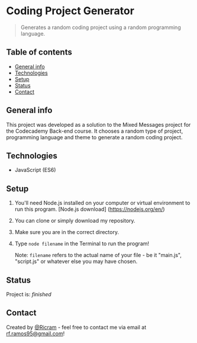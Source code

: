 # Coding Project Generator
> Generates a random coding project using a random programming language.

## Table of contents
* [General info](#general-info)
* [Technologies](#technologies)
* [Setup](#setup)
* [Status](#status)
* [Contact](#contact)

## General info
This project was developed as a solution to the Mixed Messages project for the Codecademy Back-end course. It chooses a random type of project, programming language and theme to generate a random coding project.


## Technologies
* JavaScript (ES6)

## Setup
1. You'll need Node.js installed on your computer or virtual environment to run this program. [Node.js download] (https://nodejs.org/en/)
2. You can clone or simply download my repository.
3. Make sure you are in the correct directory.
4. Type `node filename` in the Terminal to run the program!

    Note: `filename` refers to the actual name of your file - be it "main.js", "script.js" or whatever else you may have chosen.


## Status
Project is: _finished_


## Contact
Created by [@Ricram](https://https://github.com/MrRicram/) - feel free to contact me via email at rf.ramos95@gmail.com!